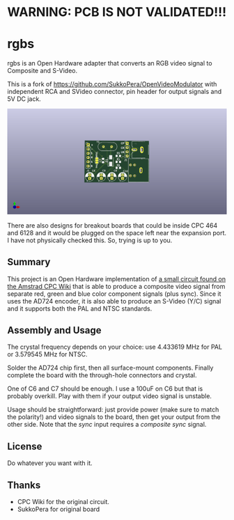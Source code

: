 # WARNING: PCB IS NOT VALIDATED!!!

# rgbs
rgbs is an Open Hardware adapter that converts an RGB video signal to Composite and S-Video.

This is a fork of https://github.com/SukkoPera/OpenVideoModulator with independent RCA and SVideo connector, pin header for output signals and 5V DC jack.

![Board](https://raw.githubusercontent.com/issalig/OpenVideoModulator/master/img/render-top.png)

There are also designs for breakout boards that could be inside CPC 464 and 6128 and it would be plugged on the space left near the expansion port. I have not physically checked this. So, trying is up to you.

## Summary
This project is an Open Hardware implementation of [a small circuit found on the Amstrad CPC Wiki](http://www.cpcwiki.eu/index.php/RGB_SVideo) that is able to produce a composite video signal from separate red, green and blue color component signals (plus sync). Since it uses the AD724 encoder, it is also able to produce an S-Video (Y/C) signal and it supports both the PAL and NTSC standards.


## Assembly and Usage

The crystal frequency depends on your choice: use 4.433619 MHz for PAL or 3.579545 MHz for NTSC.

Solder the AD724 chip first, then all surface-mount components. Finally complete the board with the through-hole connectors and crystal.

One of C6 and C7 should be enough. I use a 100uF on C6 but that is probably overkill. Play with them if your output video signal is unstable.

Usage should be straightforward: just provide power (make sure to match the polarity!) and video signals to the board, then get your output from the other side. Note that the *sync* input requires a *composite sync* signal.

## License
 Do whatever you want with it.
 
## Thanks
- CPC Wiki for the original circuit.
- SukkoPera for original board
